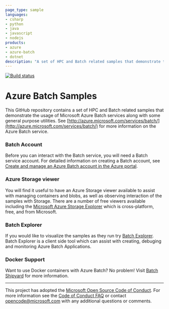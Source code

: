 ```yaml
---
page_type: sample
languages:
- csharp
- python
- java
- javascript
- nodejs
products:
- azure
- azure-batch
- dotnet
description: "A set of HPC and Batch related samples that demonstrate the usage of Azure Batch services along with some general utilities."
---
```

[![Build status](https://ci.appveyor.com/api/projects/status/j3gnm8slcaysr6va/branch/master?svg=true)](https://ci.appveyor.com/project/matthchr/azure-batch-samples/branch/master)

# Azure Batch Samples

This GitHub repository contains a set of HPC and Batch related samples that demonstrate the usage of Microsoft Azure Batch services along with some general purpose utilities. See [http://azure.microsoft.com/services/batch/](http://azure.microsoft.com/services/batch/) for more information on the Azure Batch service.

### Batch Account
Before you can interact with the Batch service, you will need a Batch service account. For detailed information on creating a Batch account, see [Create and manage an Azure Batch account in the Azure portal](https://azure.microsoft.com/documentation/articles/batch-account-create-portal/).

### Azure Storage viewer
You will find it useful to have an Azure Storage viewer available to assist with managing containers and blobs, as well as observing interaction of the samples with Storage. There are a number of free viewers available including the [Microsoft Azure Storage Explorer](http://storageexplorer.com/) which is cross-platform, free, and from Microsoft.

### Batch Explorer
If you would like to visualize the samples as they run try [Batch Explorer](https://azure.github.io/BatchExplorer/). Batch Explorer is a client side tool which can assist with creating, debuging and monitoring Azure Batch Applications.

### Docker Support
Want to use Docker containers with Azure Batch? No problem! Visit [Batch Shipyard](https://github.com/Azure/batch-shipyard/) for more information.

* * *
This project has adopted the [Microsoft Open Source Code of Conduct](https://opensource.microsoft.com/codeofconduct/). For more information see the [Code of Conduct FAQ](https://opensource.microsoft.com/codeofconduct/faq/) or contact [opencode@microsoft.com](mailto:opencode@microsoft.com) with any additional questions or comments.
